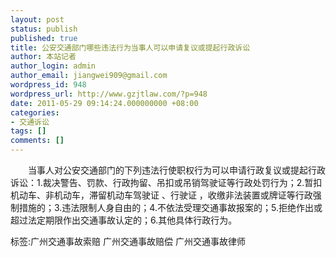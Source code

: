 ```yaml
---
layout: post
status: publish
published: true
title: 公安交通部门哪些违法行为当事人可以申请复议或提起行政诉讼
author: 本站记者
author_login: admin
author_email: jiangwei909@gmail.com
wordpress_id: 948
wordpress_url: http://www.gzjtlaw.com/?p=948
date: 2011-05-29 09:14:24.000000000 +08:00
categories:
- 交通诉讼
tags: []
comments: []
---
```

　　当事人对公安交通部门的下列违法行使职权行为可以申请行政复议或提起行政诉讼：1.裁决警告、罚款、行政拘留、吊扣或吊销驾驶证等行政处罚行为；2.暂扣机动车、非机动车，滞留机动车驾驶证 、行驶证 ，收缴非法装置或牌证等行政强制措施的；3.违法限制人身自由的；4.不依法受理交通事故报案的；5.拒绝作出或超过法定期限作出交通事故认定的；6.其他具体行政行为。标签:广州交通事故索赔 广州交通事故赔偿 广州交通事故律师

